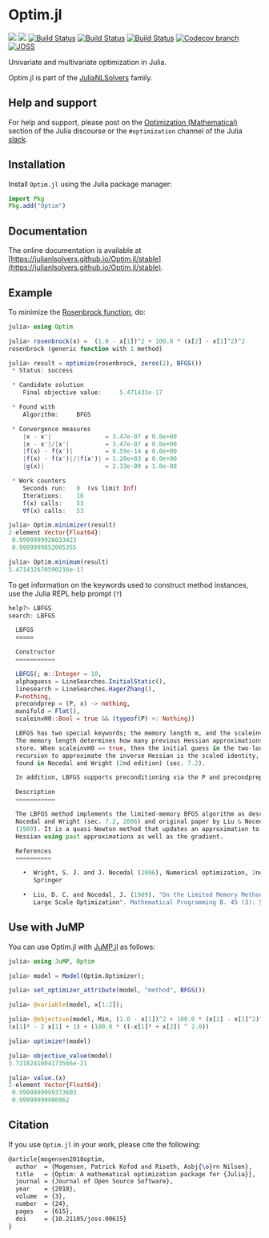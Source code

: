 # Optim.jl

[![](https://img.shields.io/badge/docs-stable-blue.svg)](https://julianlsolvers.github.io/Optim.jl/stable)
[![](https://img.shields.io/badge/docs-latest-blue.svg)](https://julianlsolvers.github.io/Optim.jl/dev)
[![Build Status](https://github.com/JuliaNLSolvers/Optim.jl/actions/workflows/windows.yml/badge.svg)](https://github.com/JuliaNLSolvers/Optim.jl/actions/workflows/windows.yml)
[![Build Status](https://github.com/JuliaNLSolvers/Optim.jl/actions/workflows/linux.yml/badge.svg)](https://github.com/JuliaNLSolvers/Optim.jl/actions/workflows/linux.yml)
[![Build Status](https://github.com/JuliaNLSolvers/Optim.jl/actions/workflows/mac.yml/badge.svg)](https://github.com/JuliaNLSolvers/Optim.jl/actions/workflows/mac.yml)
[![Codecov branch](https://img.shields.io/codecov/c/github/JuliaNLSolvers/Optim.jl/master.svg)](https://codecov.io/gh/JuliaNLSolvers/Optim.jl)
[![JOSS](http://joss.theoj.org/papers/10.21105/joss.00615/status.svg)](https://doi.org/10.21105/joss.00615)

Univariate and multivariate optimization in Julia.

Optim.jl is part of the [JuliaNLSolvers](https://github.com/JuliaNLSolvers)
family.

## Help and support

For help and support, please post on the [Optimization (Mathematical)](https://discourse.julialang.org/c/domain/opt/13)
section of the Julia discourse or the `#optimization` channel of the Julia [slack](https://julialang.org/slack/).

## Installation

Install `Optim.jl` using the Julia package manager:
```julia
import Pkg
Pkg.add("Optim")
```

## Documentation

The online documentation is available at [https://julianlsolvers.github.io/Optim.jl/stable](https://julianlsolvers.github.io/Optim.jl/stable).

## Example

To minimize the [Rosenbrock function](https://en.wikipedia.org/wiki/Rosenbrock_function),
do:
```julia
julia> using Optim

julia> rosenbrock(x) =  (1.0 - x[1])^2 + 100.0 * (x[2] - x[1]^2)^2
rosenbrock (generic function with 1 method)

julia> result = optimize(rosenbrock, zeros(2), BFGS())
 * Status: success

 * Candidate solution
    Final objective value:     5.471433e-17

 * Found with
    Algorithm:     BFGS

 * Convergence measures
    |x - x'|               = 3.47e-07 ≰ 0.0e+00
    |x - x'|/|x'|          = 3.47e-07 ≰ 0.0e+00
    |f(x) - f(x')|         = 6.59e-14 ≰ 0.0e+00
    |f(x) - f(x')|/|f(x')| = 1.20e+03 ≰ 0.0e+00
    |g(x)|                 = 2.33e-09 ≤ 1.0e-08

 * Work counters
    Seconds run:   0  (vs limit Inf)
    Iterations:    16
    f(x) calls:    53
    ∇f(x) calls:   53

julia> Optim.minimizer(result)
2-element Vector{Float64}:
 0.9999999926033423
 0.9999999852005355

julia> Optim.minimum(result)
5.471432670590216e-17
```

To get information on the keywords used to construct method instances, use the
Julia REPL help prompt (`?`)
```julia
help?> LBFGS
search: LBFGS

  LBFGS
  ≡≡≡≡≡

  Constructor
  ===========

  LBFGS(; m::Integer = 10,
  alphaguess = LineSearches.InitialStatic(),
  linesearch = LineSearches.HagerZhang(),
  P=nothing,
  precondprep = (P, x) -> nothing,
  manifold = Flat(),
  scaleinvH0::Bool = true && (typeof(P) <: Nothing))

  LBFGS has two special keywords; the memory length m, and the scaleinvH0 flag.
  The memory length determines how many previous Hessian approximations to
  store. When scaleinvH0 == true, then the initial guess in the two-loop
  recursion to approximate the inverse Hessian is the scaled identity, as can be
  found in Nocedal and Wright (2nd edition) (sec. 7.2).

  In addition, LBFGS supports preconditioning via the P and precondprep keywords.

  Description
  ===========

  The LBFGS method implements the limited-memory BFGS algorithm as described in
  Nocedal and Wright (sec. 7.2, 2006) and original paper by Liu & Nocedal
  (1989). It is a quasi-Newton method that updates an approximation to the
  Hessian using past approximations as well as the gradient.

  References
  ==========

    •  Wright, S. J. and J. Nocedal (2006), Numerical optimization, 2nd edition.
       Springer

    •  Liu, D. C. and Nocedal, J. (1989). "On the Limited Memory Method for
       Large Scale Optimization". Mathematical Programming B. 45 (3): 503–528
```

## Use with JuMP

You can use Optim.jl with [JuMP.jl](https://github.com/jump-dev/JuMP.jl) as
follows:

```julia
julia> using JuMP, Optim

julia> model = Model(Optim.Optimizer);

julia> set_optimizer_attribute(model, "method", BFGS())

julia> @variable(model, x[1:2]);

julia> @objective(model, Min, (1.0 - x[1])^2 + 100.0 * (x[2] - x[1]^2)^2)
(x[1]² - 2 x[1] + 1) + (100.0 * ((-x[1]² + x[2]) ^ 2.0))

julia> optimize!(model)

julia> objective_value(model)
3.7218241804173566e-21

julia> value.(x)
2-element Vector{Float64}:
 0.9999999999373603
 0.99999999986862
```

## Citation

If you use `Optim.jl` in your work, please cite the following:

```tex
@article{mogensen2018optim,
  author  = {Mogensen, Patrick Kofod and Riseth, Asbj{\o}rn Nilsen},
  title   = {Optim: A mathematical optimization package for {Julia}},
  journal = {Journal of Open Source Software},
  year    = {2018},
  volume  = {3},
  number  = {24},
  pages   = {615},
  doi     = {10.21105/joss.00615}
}
```
